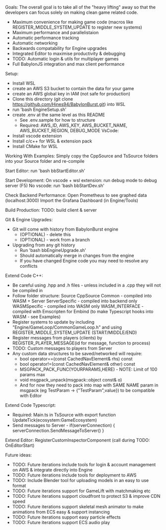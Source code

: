 Goals:
The overall goal is to take all of the "heavy lifting" away so that the developers can focus solely on making clean game related code.
- Maximum convenience for making game code (macros like REGISTER_MIDDLE_SYSTEM_UPDATE to register new systems)
- Maximum performance and parallelistaion
- Automatic performance tracking
- Automatic networking
- Backwards compatability for Engine upgrades
- Integrated Editor to maximise productivity & debugging
- TODO: Automatic login & utils for multiplayer games
- Full BabylonJS integration and max client performance

Setup:
- Install WSL
- create an AWS S3 bucket to contain the data for your game
- create an AWS global key in IAM (not safe for production)
- Clone this directory (git clone https://github.com/Hines94/BabylonBurst.git) into WSL
- run 'bash EngineSetup.sh'
- create .env at the same level as this README
    - See .env.sample for how to structure
    - Required: AWS_ID, AWS_KEY, AWS_BUCKET_NAME, AWS_BUCKET_REGION, DEBUG_MODE
VsCode:
- Install vscode extension
- Install c/c++ for WSL & extension pack
- Install CMake for WSL

Working With Examples:
Simply copy the CppSource and TsSource folders into your Source folder and re-compile

Start Editor:
run 'bash bbStartEditor.sh'

Start Development:
On vscode + wsl extension:
run debug mode to debug server (F5)
No vscode:
run 'bash bbStartDev.sh'

Check Backend Performance:
Open Prometheus to see graphed data (localhost:3000)
Import the Grafana Dashboard (in Engine/Tools)

Build Production:
TODO: build client & server

Git & Engine Upgrades:
- Git will come with history from BabylonBurst engine
    - (OPTIONAL) - delete this
    - (OPTIONAL) - work from a branch
- Upgrading from any git history
    - Run 'bash bbEngineUpgrade.sh' 
    - Should automatically merge in changes from the engine
    - If you have changed Engine code you may need to resolve any conflicts

Extend Code C++:
- Be careful using .hpp and .h files - unless included in a .cpp they will not be compiled in
- Follow folder structure:
    Source
        CppSource
            Common - compiled into WASM + Server
            ServerSpecific - compiled into backend only
            WASMSpecific - compiled into WASM only
                WASM_INTERFACE - compiled with Emscripten for Embind (to make Typescript hooks into WASM - see Examples)
- Register systems to update by including "Engine/GameLoop/CommonGameLoop.h" and using REGISTER_MIDDLE_SYSTEM_UPDATE (START/MIDDLE/END)
- Register messages from players (clients) by REGISTER_PLAYER_MESSAGE(id for message, function to process)
- TODO: Custom messages to players from Server
- Any custom data structures to be saved/networked will require:
    - bool operator==(const CachedNavElement& rhs) const
    - bool operator!=(const CachedNavElement& other) const 
    - MSGPACK_PACK_FUNC(YOURPARAMS,HERE) - NOTE: Limit of 100 params max
    - void msgpack_unpack(msgpack::object const& o)
    - And for now they need to pack into map with SAME NAME param in msgpack (eg TestParam -> {"TestParam",value}) to be compatible with Editor

Extend Code Typescript:
- Required: Main.ts in TsSource with export function UpdateTick(ecosystem:GameEcosystem) 
- Send messages to Server - if(serverConnection) { serverConnection.SendMessageToServer() }

Extend Editor:
RegisterCustomInspectorComponent (call during TODO: OnEditorStart)

Future ideas:
- TODO: Future iterations include tools for login & account management on AWS & integrate directly into Engine
- TODO: Future iterations include tools for deployment to AWS
- TODO: Include Blender tool for uploading models in an easy to use format
- TODO: Future iterations support for GameLift with matchmaking etc
- TODO: Future iterations support cloudfront to protect S3 & improve CDN speed
- TODO: Future iterations support skeletal mesh animator to make animations from ECS easy & support instancing 
- TODO: Future iterations support easy particle effects
- TODO: Future iterations support ECS audio play